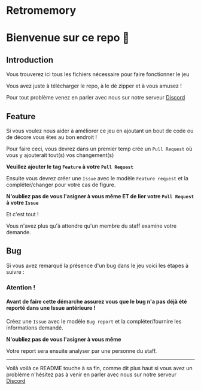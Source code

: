 # Retromemory

# Bienvenue sur ce repo 👋

## Introduction
Vous trouverez ici tous les fichiers nécessaire pour faire fonctionner le jeu

Vous avez juste à télécharger le repo, à le dé zipper et à vous amusez !

Pour tout problème venez en parler avec nous sur notre serveur [Discord](https://discord.gg/wdysGJqPBv)

## Feature
Si vous voulez nous aider à améliorer ce jeu en ajoutant un bout de code ou de décore vous êtes au bon endroit !

Pour faire ceci, vous devrez dans un premier temp crée un `Pull Request` où vous y ajouterait tout(s) vos changement(s)

**Veuillez ajouter le tag `Feature` à votre `Pull Request`**

Ensuite vous devrez créer une `Issue` avec le modèle `Feature request` et la compléter/changer pour votre cas de figure.

**N'oubliez pas de vous l'asigner à vous même ET de lier votre `Pull Request` à votre `Issue`**

Et c'est tout !

Vous n'avez plus qu'à attendre qu'un membre du staff examine votre demande.

## Bug
Si vous avez remarqué la présence d'un bug dans le jeu voici les étapes à suivre :

### Atention !

#### Avant de faire cette démarche assurez vous que le bug n'a pas déjà été reporté dans une Issue antérieure !

Créez une `Issue` avec le modèle `Bug report` et la compléter/fournire les informations demandé.

**N'oubliez pas de vous l'asigner à vous même**

Votre report sera ensuite analyser par une personne du staff.
<hr />

Voilà voilà ce README touche à sa fin, comme dit plus haut si vous avez un problème n'hésitez pas à venir en parler avec nous sur notre serveur [Discord](https://discord.gg/wdysGJqPBv)
